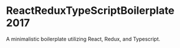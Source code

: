 # ReactReduxTypeScriptBoilerplate 2017
A minimalistic boilerplate utilizing React, Redux, and Typescript.

